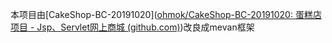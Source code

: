 本项目由[CakeShop-BC-20191020]([ohmok/CakeShop-BC-20191020: 蛋糕店项目 - Jsp、Servlet网上商城 (github.com)](https://github.com/ohmok/CakeShop-BC-20191020))改良成mevan框架